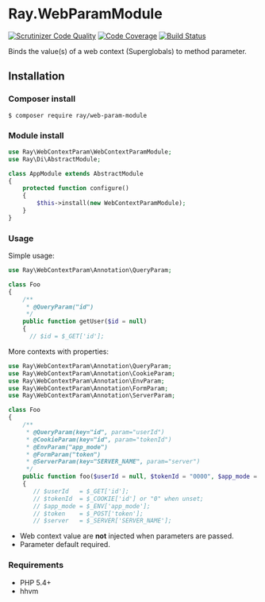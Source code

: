 # Ray.WebParamModule

[![Scrutinizer Code Quality](https://scrutinizer-ci.com/g/ray-di/Ray.WebParamModule/badges/quality-score.png?b=1.x)](https://scrutinizer-ci.com/g/ray-di/Ray.WebParamModule/?branch=1.x)
[![Code Coverage](https://scrutinizer-ci.com/g/ray-di/Ray.WebParamModule/badges/coverage.png?b=1.x)](https://scrutinizer-ci.com/g/ray-di/Ray.WebParamModule/?branch=1.x)
[![Build Status](https://travis-ci.org/ray-di/Ray.WebParamModule.svg?branch=1.x)](https://travis-ci.org/ray-di/Ray.WebParamModule)

Binds the value(s) of a web context (Superglobals) to method parameter.

## Installation

### Composer install

    $ composer require ray/web-param-module
 
### Module install

```php
use Ray\WebContextParam\WebContextParamModule;
use Ray\Di\AbstractModule;

class AppModule extends AbstractModule
{
    protected function configure()
    {
        $this->install(new WebContextParamModule);
    }
}
```
### Usage

Simple usage:

```php
use Ray\WebContextParam\Annotation\QueryParam;

class Foo
{
    /**
     * @QueryParam("id")
     */
    public function getUser($id = null)
    {
      // $id = $_GET['id'];
```

More contexts with properties:

```php
use Ray\WebContextParam\Annotation\QueryParam;
use Ray\WebContextParam\Annotation\CookieParam;
use Ray\WebContextParam\Annotation\EnvParam;
use Ray\WebContextParam\Annotation\FormParam;
use Ray\WebContextParam\Annotation\ServerParam;

class Foo
{
    /**
     * @QueryParam(key="id", param="userId")
     * @CookieParam(key="id", param="tokenId")
     * @EnvParam("app_mode")
     * @FormParam("token")
     * @ServerParam(key="SERVER_NAME", param="server")
     */
    public function foo($userId = null, $tokenId = "0000", $app_mode = null, $token = null, $server = null)
    {
       // $userId   = $_GET['id'];
       // $tokenId  = $_COOKIE['id'] or "0" when unset;
       // $app_mode = $_ENV['app_mode'];
       // $token    = $_POST['token'];
       // $server   = $_SERVER['SERVER_NAME'];
```

 * Web context value are **not** injected when parameters are passed.
 * Parameter default required.
 
### Requirements

 * PHP 5.4+
 * hhvm
